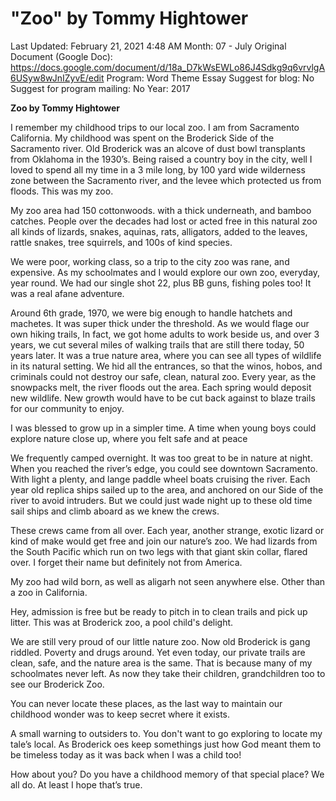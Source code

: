 # "Zoo" by Tommy Hightower

Last Updated: February 21, 2021 4:48 AM
Month: 07 - July
Original Document (Google Doc): https://docs.google.com/document/d/18a_D7kWsEWLo86J4Sdkg9q6vrvlgA6USyw8wJnIZyvE/edit
Program: Word Theme Essay
Suggest for blog: No
Suggest for program mailing: No
Year: 2017

**Zoo by Tommy Hightower**

I remember my childhood trips to our local zoo. I am from Sacramento California. My childhood was spent on the Broderick Side of the Sacramento river. Old Broderick was an alcove of dust bowl transplants from Oklahoma in the 1930’s. Being raised a country boy in the city, well I loved to spend all my time in a 3 mile long, by 100 yard wide wilderness zone between the Sacramento river, and the levee which protected us from floods. This was my zoo.

My zoo area had 150 cottonwoods. with a thick underneath, and bamboo catches. People over the decades had lost or acted free in this natural zoo all kinds of lizards, snakes, aquinas, rats, alligators, added to the leaves, rattle snakes, tree squirrels, and 100s of kind species.

We were poor, working class, so a trip to the city zoo was rane, and expensive. As my schoolmates and I would explore our own zoo, everyday, year round. We had our single shot 22, plus BB guns, fishing poles too! It was a real afane adventure.

Around 6th grade, 1970, we were big enough to handle hatchets and machetes. It was super thick under the threshold. As we would flage our own hiking trails, In fact, we got home adults to work beside us, and over 3 years, we cut several miles of walking trails that are still there today, 50 years later. It was a true nature area, where you can see all types of wildlife in its natural setting. We hid all the entrances, so that the winos, hobos, and criminals could not destroy our safe, clean, natural zoo. Every year, as the snowpacks melt, the river floods out the area. Each spring would deposit new wildlife. New growth would have to be cut back against to blaze trails for our community to enjoy.

I was blessed to grow up in a simpler time. A time when young boys could explore nature close up, where you felt safe and at peace

We frequently camped overnight. It was too great to be in nature at night. When you reached the river’s edge, you could see downtown Sacramento. With light a plenty, and lange paddle wheel boats cruising the river. Each year old replica ships sailed up to the area, and anchored on our Side of the river to avoid intruders. But we could just wade night up to these old time sail ships and climb aboard as we knew the crews.

These crews came from all over. Each year, another strange, exotic lizard or kind of make would get free and join our nature’s zoo. We had lizards from the South Pacific which run on two legs with that giant skin collar, flared over. I forget their name but definitely not from America.

My zoo had wild born, as well as aligarh not seen anywhere else. Other than a zoo in California.

Hey, admission is free but be ready to pitch in to clean trails and pick up litter. This was at Broderick zoo, a pool child's delight.

We are still very proud of our little nature zoo. Now old Broderick is gang riddled. Poverty and drugs around. Yet even today, our private trails are clean, safe, and the nature area is the same. That is because many of my schoolmates never left. As now they take their children, grandchildren too to see our Broderick Zoo.

You can never locate these places, as the last way to maintain our childhood wonder was to keep secret where it exists.

A small warning to outsiders to. You don't want to go exploring to locate my tale’s local. As Broderick oes keep somethings just how God meant them to be timeless today as it was back when I was a child too!

How about you? Do you have a childhood memory of that special place? We all do. At least I hope that’s true.